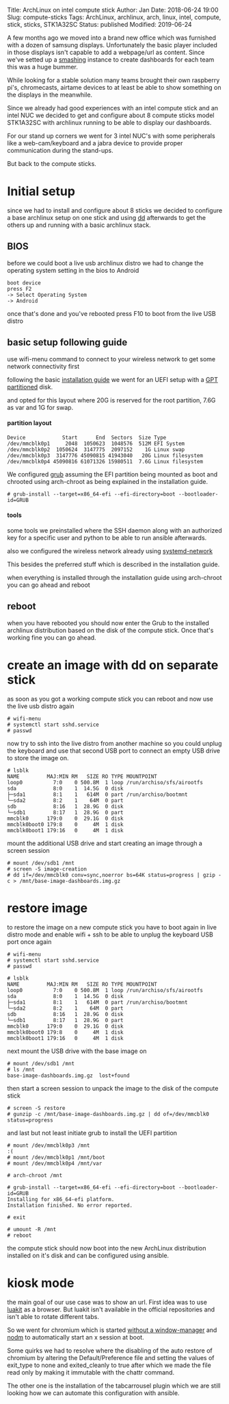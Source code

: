 Title:       ArchLinux on intel compute stick
Author:      Jan
Date:        2018-06-24 19:00
Slug:        compute-sticks
Tags:        ArchLinux, archlinux, arch, linux, intel, compute, stick, sticks, STK1A32SC
Status:      published
Modified:    2019-06-24

A few months ago we moved into a brand new office which was furnished with a dozen of samsung displays. Unfortunately the basic player included in those displays isn't capable to add a webpage/url as content. Since we've setted up a [smashing](https://smashing.github.io/) instance to create dashboards for each team this was a huge bummer.

While looking for a stable solution many teams brought their own raspberry pi's, chromecasts, airtame devices to at least be able to show something on the displays in the meanwhile.

Since we already had good experiences with an intel compute stick and an intel NUC we decided to get and configure about 8 compute sticks model STK1A32SC with archlinux running to be able to display our dashboards.

For our stand up corners we went for 3 intel NUC's with some peripherals like a web-cam/keyboard and a jabra device to provide proper communication during the stand-ups.

But back to the compute sticks.

# Initial setup

since we had to install and configure about 8 sticks we decided to configure a base archlinux setup on one stick and using [dd](https://wiki.archlinux.org/index.php/Dd) afterwards to get the others up and running with a basic archlinux stack.

## BIOS

before we could boot a live usb archlinux distro we had to change the operating system setting in the bios to Android

```
boot device
press F2
-> Select Operating System
-> Android
```

once that's done and you've rebooted press F10 to boot from the live USB distro

## basic setup following guide

use wifi-menu command to connect to your wireless network to get some network connectivity first

following the basic [installation guide](https://wiki.archlinux.org/index.php/Installation_Guide) we went for an UEFI setup with a [GPT partitioned](https://wiki.archlinux.org/index.php/EFI_system_partition#GPT_partitioned_disks) disk.

and opted for this layout where 20G is reserved for the root partition, 7.6G as var and 1G for swap.

#### partition layout

```
Device            Start      End  Sectors  Size Type
/dev/mmcblk0p1     2048  1050623  1048576  512M EFI System
/dev/mmcblk0p2  1050624  3147775  2097152    1G Linux swap
/dev/mmcblk0p3  3147776 45090815 41943040   20G Linux filesystem
/dev/mmcblk0p4 45090816 61071326 15980511  7.6G Linux filesystem
```

We configured [grub](https://wiki.archlinux.org/index.php/GRUB#Generate_the_main_configuration_file) assuming the EFI partition being mounted as boot and chrooted using arch-chroot as being explained in the installation guide.

```
# grub-install --target=x86_64-efi --efi-directory=boot --bootloader-id=GRUB
```

#### tools

some tools we preinstalled where the SSH daemon along with an authorized key for a specific user and python to be able to run ansible afterwards.

also we configured the wireless network already using [systemd-network](https://wiki.archlinux.org/index.php/Systemd-networkd)

This besides the preferred stuff which is described in the installation guide.

when everything is installed through the installation guide using arch-chroot you can go ahead and reboot

## reboot

when you have rebooted you should now enter the Grub to the installed archlinux distribution based on the disk of the compute stick. Once that's working fine you can go ahead.

# create an image with dd on separate stick

as soon as you got a working compute stick you can reboot and now use the live usb distro again

```
# wifi-menu
# systemctl start sshd.service
# passwd
```

now try to ssh into the live distro from another machine so you could unplug the keyboard and use that second USB port to connect an empty USB drive to store the image on.

```
# lsblk
NAME         MAJ:MIN RM   SIZE RO TYPE MOUNTPOINT
loop0          7:0    0 500.8M  1 loop /run/archiso/sfs/airootfs
sda            8:0    1  14.5G  0 disk
├─sda1         8:1    1   614M  0 part /run/archiso/bootmnt
└─sda2         8:2    1    64M  0 part
sdb            8:16   1  28.9G  0 disk
└─sdb1         8:17   1  28.9G  0 part
mmcblk0      179:0    0  29.1G  0 disk
mmcblk0boot0 179:8    0     4M  1 disk
mmcblk0boot1 179:16   0     4M  1 disk
```

mount the additional USB drive and start creating an image through a screen session

```
# mount /dev/sdb1 /mnt
# screen -S image-creation
# dd if=/dev/mmcblk0 conv=sync,noerror bs=64K status=progress | gzip -c > /mnt/base-image-dashboards.img.gz
```

# restore image

to restore the image on a new compute stick you have to boot again in live distro mode and enable wifi + ssh to be able to unplug the keyboard USB port once again

```
# wifi-menu
# systemctl start sshd.service
# passwd
```

```
# lsblk
NAME         MAJ:MIN RM   SIZE RO TYPE MOUNTPOINT
loop0          7:0    0 500.8M  1 loop /run/archiso/sfs/airootfs
sda            8:0    1  14.5G  0 disk
├─sda1         8:1    1   614M  0 part /run/archiso/bootmnt
└─sda2         8:2    1    64M  0 part
sdb            8:16   1  28.9G  0 disk
└─sdb1         8:17   1  28.9G  0 part
mmcblk0      179:0    0  29.1G  0 disk
mmcblk0boot0 179:8    0     4M  1 disk
mmcblk0boot1 179:16   0     4M  1 disk
```

next mount the USB drive with the base image on
```
# mount /dev/sdb1 /mnt
# ls /mnt
base-image-dashboards.img.gz  lost+found
```

then start a screen session to unpack the image to the disk of the compute stick
```
# screen -S restore
# gunzip -c /mnt/base-image-dashboards.img.gz | dd of=/dev/mmcblk0 status=progress
```

and last but not least initiate grub to install the UEFI partition
```
# mount /dev/mmcblk0p3 /mnt                                                                                                                                                                                                                                 :(
# mount /dev/mmcblk0p1 /mnt/boot
# mount /dev/mmcblk0p4 /mnt/var

# arch-chroot /mnt

# grub-install --target=x86_64-efi --efi-directory=boot --bootloader-id=GRUB
Installing for x86_64-efi platform.
Installation finished. No error reported.

# exit

# umount -R /mnt
# reboot
```

the compute stick should now boot into the new ArchLinux distribution installed on it's disk and can be configured using ansible.

# kiosk mode

the main goal of our use case was to show an url. First idea was to use [luakit](https://luakit.github.io/) as a browser. But luakit isn't available in the official repositories and isn't able to rotate different tabs.

So we went for chromium which is started [without a window-manager](https://wiki.archlinux.org/index.php/Xinit#Starting_applications_without_a_window_manager) and [nodm](https://wiki.archlinux.org/index.php/Nodm) to automatically start an x session at boot.

Some quirks we had to resolve where the disabling of the auto restore of chromium by altering the Default/Preference file and setting the values of exit_type to none and exited_cleanly to true after which we made the file read only by making it immutable with the chattr command.

The other one is the installation of the tabcarrousel plugin which we are still looking how we can automate this configuration with ansible.
